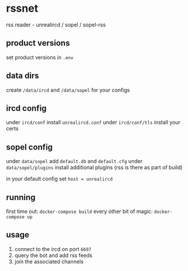 # rssnet
rss reader - unrealircd / sopel / sopel-rss

## product versions
set product versions in `.env`

## data dirs
create `/data/ircd` and `/data/sopel` for your configs

## ircd config
under `ircd/conf`     install `unrealircd.conf`
under `ircd/conf/tls` install your certs

## sopel config
under `data/sopel` add `default.db` and `default.cfg`
under `data/sopel/plugins` install additional plugins (rss is there as part of build)

in your default config set `host = unrealircd`

## running
first time out: `docker-compose build`
every other bit of magic: `docker-compose up`

## usage
1. connect to the ircd on port `6697`
2. query the bot and add rss feeds
3. join the associated channels